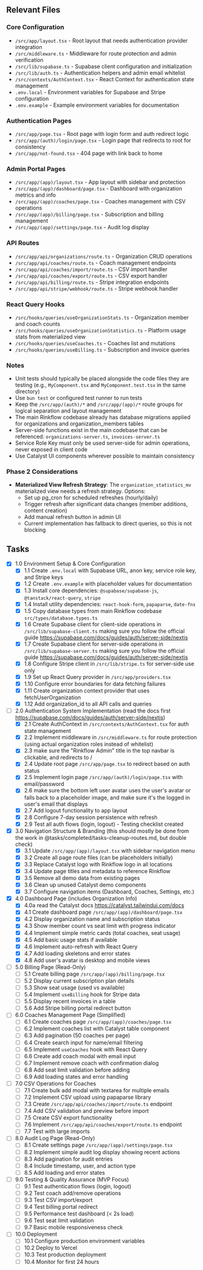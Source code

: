 ## Relevant Files

### Core Configuration
- `/src/app/layout.tsx` - Root layout that needs authentication provider integration
- `/src/middleware.ts` - Middleware for route protection and admin verification
- `/src/lib/supabase.ts` - Supabase client configuration and initialization
- `/src/lib/auth.ts` - Authentication helpers and admin email whitelist
- `/src/contexts/AuthContext.tsx` - React Context for authentication state management
- `.env.local` - Environment variables for Supabase and Stripe configuration
- `.env.example` - Example environment variables for documentation

### Authentication Pages
- `/src/app/page.tsx` - Root page with login form and auth redirect logic
- `/src/app/(auth)/login/page.tsx` - Login page that redirects to root for consistency
- `/src/app/not-found.tsx` - 404 page with link back to home

### Admin Portal Pages
- `/src/app/(app)/layout.tsx` - App layout with sidebar and protection
- `/src/app/(app)/dashboard/page.tsx` - Dashboard with organization metrics and info
- `/src/app/(app)/coaches/page.tsx` - Coaches management with CSV operations
- `/src/app/(app)/billing/page.tsx` - Subscription and billing management
- `/src/app/(app)/settings/page.tsx` - Audit log display

### API Routes
- `/src/app/api/organizations/route.ts` - Organization CRUD operations
- `/src/app/api/coaches/route.ts` - Coach management endpoints
- `/src/app/api/coaches/import/route.ts` - CSV import handler
- `/src/app/api/coaches/export/route.ts` - CSV export handler
- `/src/app/api/billing/route.ts` - Stripe integration endpoints
- `/src/app/api/stripe/webhook/route.ts` - Stripe webhook handler

### React Query Hooks
- `/src/hooks/queries/useOrganizationStats.ts` - Organization member and coach counts
- `/src/hooks/queries/useOrganizationStatistics.ts` - Platform usage stats from materialized view
- `/src/hooks/queries/useCoaches.ts` - Coaches list and mutations
- `/src/hooks/queries/useBilling.ts` - Subscription and invoice queries

### Notes

- Unit tests should typically be placed alongside the code files they are testing (e.g., `MyComponent.tsx` and `MyComponent.test.tsx` in the same directory)
- Use `bun test` or configured test runner to run tests
- Keep the `/src/app/(auth)/*` and `/src/app/(app)/*` route groups for logical separation and layout management
- The main Rinkflow codebase already has database migrations applied for organizations and organization_members tables
- Server-side functions exist in the main codebase that can be referenced: `organizations-server.ts`, `invoices-server.ts`
- Service Role Key must only be used server-side for admin operations, never exposed in client code
- Use Catalyst UI components wherever possible to maintain consistency

### Phase 2 Considerations

- **Materialized View Refresh Strategy**: The `organization_statistics_mv` materialized view needs a refresh strategy. Options:
  - Set up pg_cron for scheduled refreshes (hourly/daily)
  - Trigger refresh after significant data changes (member additions, content creation)
  - Add manual refresh button in admin UI
  - Current implementation has fallback to direct queries, so this is not blocking

## Tasks

- [x] 1.0 Environment Setup & Core Configuration
  - [x] 1.1 Create `.env.local` with Supabase URL, anon key, service role key, and Stripe keys
  - [x] 1.2 Create `.env.example` with placeholder values for documentation
  - [x] 1.3 Install core dependencies: `@supabase/supabase-js`, `@tanstack/react-query`, `stripe`
  - [x] 1.4 Install utility dependencies: `react-hook-form`, `papaparse`, `date-fns`
  - [x] 1.5 Copy database types from main Rinkflow codebase `src/types/database.types.ts`
  - [x] 1.6 Create Supabase client for client-side operations in `/src/lib/supabase-client.ts` making sure you follow the official guide https://supabase.com/docs/guides/auth/server-side/nextjs
  - [x] 1.7 Create Supabase client for server-side operations in `/src/lib/supabase-server.ts`  making sure you follow the official guide https://supabase.com/docs/guides/auth/server-side/nextjs
  - [x] 1.8 Configure Stripe client in `/src/lib/stripe.ts` for server-side use only
  - [x] 1.9 Set up React Query provider in `/src/app/providers.tsx`
  - [x] 1.10 Configure error boundaries for data fetching failures
  - [x] 1.11 Create organization context provider that uses fetchUserOrganization
  - [x] 1.12 Add organization_id to all API calls and queries

- [ ] 2.0 Authentication System Implementation (read the docs first https://supabase.com/docs/guides/auth/server-side/nextjs)
  - [x] 2.1 Create AuthContext in `/src/contexts/AuthContext.tsx` for auth state management
  - [x] 2.2 Implement middleware in `/src/middleware.ts` for route protection (using actual organization roles instead of whitelist)
  - [x] 2.3 make sure the "Rinkflow Admin" title in the top navbar is clickable, and redirects to /
  - [x] 2.4 Update root page `/src/app/page.tsx` to redirect based on auth status
  - [x] 2.5 Implement login page `/src/app/(auth)/login/page.tsx` with email/password
  - [x] 2.6 make sure the bottom left user avatar uses the user's avatar or falls back to a placeholder image, and make sure it's the logged in user's email that displays
  - [x] 2.7 Add logout functionality to app layout
  - [x] 2.8 Configure 7-day session persistence with refresh
  - [x] 2.9 Test all auth flows (login, logout) - Testing checklist created

- [x] 3.0 Navigation Structure & Branding (this should mostly be done from the work in @tasks/completed/tasks-cleanup-routes.md, but double check)
  - [x] 3.1 Update `/src/app/(app)/layout.tsx` with sidebar navigation menu
  - [x] 3.2 Create all page route files (can be placeholders initially)
  - [x] 3.3 Replace Catalyst logo with Rinkflow logo in all locations
  - [x] 3.4 Update page titles and metadata to reference Rinkflow
  - [x] 3.5 Remove all demo data from existing pages
  - [x] 3.6 Clean up unused Catalyst demo components
  - [x] 3.7 Configure navigation items (Dashboard, Coaches, Settings, etc.)

- [x] 4.0 Dashboard Page (includes Organization Info)
  - [x] 4.0a read the Catalyst docs https://catalyst.tailwindui.com/docs
  - [x] 4.1 Create dashboard page `/src/app/(app)/dashboard/page.tsx`
  - [x] 4.2 Display organization name and subscription status
  - [x] 4.3 Show member count vs seat limit with progress indicator
  - [x] 4.4 Implement simple metric cards (total coaches, seat usage)
  - [x] 4.5 Add basic usage stats if available
  - [x] 4.6 Implement auto-refresh with React Query
  - [x] 4.7 Add loading skeletons and error states
  - [x] 4.8 Add user's avatar is desktop and mobile views

- [ ] 5.0 Billing Page (Read-Only)
  - [ ] 5.1 Create billing page `/src/app/(app)/billing/page.tsx`
  - [ ] 5.2 Display current subscription plan details
  - [ ] 5.3 Show seat usage (used vs available)
  - [ ] 5.4 Implement `useBilling` hook for Stripe data
  - [ ] 5.5 Display recent invoices in a table
  - [ ] 5.6 Add Stripe billing portal redirect button

- [ ] 6.0 Coaches Management Page (Simplified)
  - [ ] 6.1 Create coaches page `/src/app/(app)/coaches/page.tsx`
  - [ ] 6.2 Implement coaches list with Catalyst table component
  - [ ] 6.3 Add pagination (50 coaches per page)
  - [ ] 6.4 Create search input for name/email filtering
  - [ ] 6.5 Implement `useCoaches` hook with React Query
  - [ ] 6.6 Create add coach modal with email input
  - [ ] 6.7 Implement remove coach with confirmation dialog
  - [ ] 6.8 Add seat limit validation before adding
  - [ ] 6.9 Add loading states and error handling

- [ ] 7.0 CSV Operations for Coaches
  - [ ] 7.1 Create bulk add modal with textarea for multiple emails
  - [ ] 7.2 Implement CSV upload using papaparse library
  - [ ] 7.3 Create `/src/app/api/coaches/import/route.ts` endpoint
  - [ ] 7.4 Add CSV validation and preview before import
  - [ ] 7.5 Create CSV export functionality
  - [ ] 7.6 Implement `/src/app/api/coaches/export/route.ts` endpoint
  - [ ] 7.7 Test with large imports

- [ ] 8.0 Audit Log Page (Read-Only)
  - [ ] 8.1 Create settings page `/src/app/(app)/settings/page.tsx`
  - [ ] 8.2 Implement simple audit log display showing recent actions
  - [ ] 8.3 Add pagination for audit entries
  - [ ] 8.4 Include timestamp, user, and action type
  - [ ] 8.5 Add loading and error states

- [ ] 9.0 Testing & Quality Assurance (MVP Focus)
  - [ ] 9.1 Test authentication flows (login, logout)
  - [ ] 9.2 Test coach add/remove operations
  - [ ] 9.3 Test CSV import/export
  - [ ] 9.4 Test billing portal redirect
  - [ ] 9.5 Performance test dashboard (< 2s load)
  - [ ] 9.6 Test seat limit validation
  - [ ] 9.7 Basic mobile responsiveness check

- [ ] 10.0 Deployment
  - [ ] 10.1 Configure production environment variables
  - [ ] 10.2 Deploy to Vercel
  - [ ] 10.3 Test production deployment
  - [ ] 10.4 Monitor for first 24 hours
